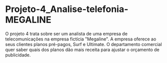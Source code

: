 # Projeto-4_Analise-telefonia-MEGALINE
 O projeto 4 trata sobre ser um analista de uma empresa de telecomunicações na empresa fictícia "Megaline". A empresa oferece ao seus clientes planos pré-pagos, Surf e Ultimate. O departamento comercial quer saber quais dos planos dão mais receita para ajustar o orçamento de publicidade.

